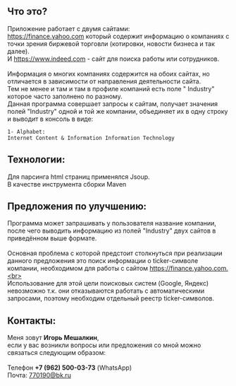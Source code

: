 Что это?
--------
Приложение работает с двумя сайтами: <br>
https://finance.yahoo.com  который содержит информацию о компаниях с точки зрения биржевой торговли (котировки, новости бизнеса и так далее). <br>
И https://www.indeed.com - сайт для поиска работы или сотрудников. <br><br>
Информация о многих компаниях содержится на обоих сайтах, но отличается в зависимости от направления деятельности сайта. <br>
Тем не менее и там и там в профиле компаний есть поле " Industry" которое часто заполнено по разному. <br>
Данная программа совершает запросы к сайтам, получает значения полей "Industry" одной и той же компании, объединяет их в одну строку и выводит в консоль в виде: 
    
    1- Alphabet:
    Internet Content & Information Information Technology 
    

Технологии:
----------
Для парсинга html страниц применялся Jsoup.<br>
В качестве инструмента сборки Maven

Предложения по улучшению:
-------------------------
 Программа может запрашивать у пользователя название компании, после чего выводить информацию из полей "Industry" двух сайтов в приведённом выше формате. <br><br>
Основная проблема с которой предстоит столкнуться при реализации данного предложения это поиск информации о ticker-символе компании, необходимом для работы с сайтом https://finance.yahoo.com.<br><br>
Использование для этой цели поисковых систем (Google, Яндекс) невозможно т.к. они отказываются работать с автоматическими запросами, поэтому необходим отдельный реестр ticker-символов. 

Контакты:
--------
Меня зовут **Игорь Мешалкин**,<br> если у вас возникли вопросы или предложения со мной можно связаться следующим образом:<br><br>
Телефон **+7 (962) 500-03-73** (WhatsApp)<br>
Почта: 770190@bk.ru
